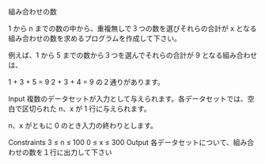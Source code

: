 組み合わせの数

1 から n までの数の中から、重複無しで３つの数を選びそれらの合計が x となる組み合わせの数を求めるプログラムを作成して下さい。

例えば、1 から 5 までの数から３つを選んでそれらの合計が 9 となる組み合わせは、

1 + 3 + 5 = 9
2 + 3 + 4 = 9
の２通りがあります。

Input
複数のデータセットが入力として与えられます。各データセットでは、空白で区切られた n、x が 1 行に与えられます。

n、x がともに 0 のとき入力の終わりとします。

Constraints
3 ≤ n ≤ 100
0 ≤ x ≤ 300
Output
各データセットについて、組み合わせの数を１行に出力して下さい